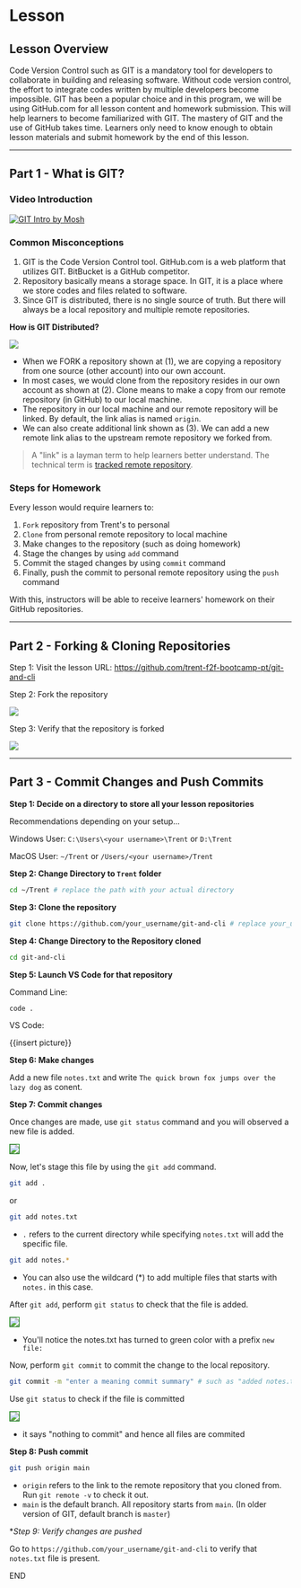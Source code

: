 # Lesson

## Lesson Overview

Code Version Control such as GIT is a mandatory tool for developers to collaborate in building and releasing software. Without code version control, the effort to integrate codes written by multiple developers become impossible. GIT has been a popular choice and in this program, we will be using GitHub.com for all lesson content and homework submission. This will help learners to become familiarized with GIT. The mastery of GIT and the use of GitHub takes time. Learners only need to know enough to obtain lesson materials and submit homework by the end of this lesson.

---

## Part 1 - What is GIT?

### Video Introduction

[![GIT Intro by Mosh](https://i.ytimg.com/vi/2ReR1YJrNOM/maxresdefault.jpg)](https://youtu.be/2ReR1YJrNOM)

### Common Misconceptions

1. GIT is the Code Version Control tool. GitHub.com is a web platform that utilizes GIT. BitBucket is a GitHub competitor.
1. Repository basically means a storage space. In GIT, it is a place where we store codes and files related to software.
1. Since GIT is distributed, there is no single source of truth. But there will always be a local repository and multiple remote repositories.

**How is GIT Distributed?**

<img src="./assets/images/distributed-diagram.png" />

- When we FORK a repository shown at (1), we are copying a repository from one source (other account) into our own account.
- In most cases, we would clone from the repository resides in our own account as shown at (2). Clone means to make a copy from our remote repository (in GitHub) to our local machine.
- The repository in our local machine and our remote repository will be linked. By default, the link alias is named `origin`.
- We can also create additional link shown as (3). We can add a new remote link alias to the upstream remote repository we forked from. 

> A "link" is a layman term to help learners better understand. The technical term is [tracked remote repository](https://git-scm.com/docs/git-remote).


### Steps for Homework

Every lesson would require learners to:

1. `Fork` repository from Trent's to personal 
1. `Clone` from personal remote repository to local machine
1. Make changes to the repository (such as doing homework)
1. Stage the changes by using `add` command
1. Commit the staged changes by using `commit` command
1. Finally, push the commit to personal remote repository using the `push` command

With this, instructors will be able to receive learners' homework on their GitHub repositories.

---

## Part 2 - Forking & Cloning Repositories

Step 1: Visit the lesson URL: https://github.com/trent-f2f-bootcamp-pt/git-and-cli

Step 2: Fork the repository

<img src="./assets/images/fork-step-2.png" />

Step 3: Verify that the repository is forked

<img src="./assets/images/fork-step-3.png" />


---

## Part 3 - Commit Changes and Push Commits

**Step 1: Decide on a directory to store all your lesson repositories**

Recommendations depending on your setup...

Windows User: `C:\Users\<your username>\Trent` or `D:\Trent`

MacOS User: `~/Trent` or `/Users/<your username>/Trent`


**Step 2: Change Directory to `Trent` folder**

```sh
cd ~/Trent # replace the path with your actual directory
```

**Step 3: Clone the repository**

```sh
git clone https://github.com/your_username/git-and-cli # replace your_username 
``` 

**Step 4: Change Directory to the Repository cloned**

```sh
cd git-and-cli
```

**Step 5: Launch VS Code for that repository**

Command Line:
```sh
code .
```

VS Code:

{{insert picture}}

**Step 6: Make changes**

Add a new file `notes.txt` and write `The quick brown fox jumps over the lazy dog` as conent.

**Step 7: Commit changes**

Once changes are made, use `git status` command and you will observed a new file is added.

<img src="./assets/images/commit-step-7a.png" style="border:1px solid green" />

Now, let's stage this file by using the `git add` command.

```sh
git add . 
```

or

```sh
git add notes.txt
```

- `.` refers to the current directory while specifying `notes.txt` will add the specific file.

```sh
git add notes.*
```

- You can also use the wildcard (*) to add multiple files that starts with `notes.` in this case.

After `git add`, perform `git status` to check that the file is added.

<img src="./assets/images/commit-step-7b.png" style="border:1px solid green" />

- You'll notice the notes.txt has turned to green color with a prefix `new file:`

Now, perform `git commit` to commit the change to the local repository.

```sh
git commit -m "enter a meaning commit summary" # such as "added notes.txt file"
```

Use `git status` to check if the file is committed

<img src="./assets/images/commit-step-7c.png" style="border:1px solid green" />

- it says "nothing to commit" and hence all files are commited

**Step 8: Push commit**

```sh
git push origin main
```

- `origin` refers to the link to the remote repository that you cloned from. Run `git remote -v` to check it out.
- `main` is the default branch. All repository starts from `main`. (In older version of GIT, default branch is `master`)

**Step 9: Verify changes are pushed*

Go to `https://github.com/your_username/git-and-cli` to verify that `notes.txt` file is present.

END